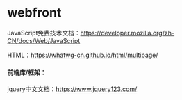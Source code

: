 # webfront
JavaScript免费技术文档：https://developer.mozilla.org/zh-CN/docs/Web/JavaScript

HTML：https://whatwg-cn.github.io/html/multipage/

#### 前端库/框架：
jquery中文文档：https://www.jquery123.com/
